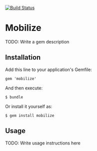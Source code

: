 [![Build Status](https://travis-ci.org/mobilize/mobilize.png?branch=master)](https://travis-ci.org/mobilize/mobilize)

# Mobilize

TODO: Write a gem description

## Installation

Add this line to your application's Gemfile:

    gem 'mobilize'

And then execute:

    $ bundle

Or install it yourself as:

    $ gem install mobilize

## Usage

TODO: Write usage instructions here
